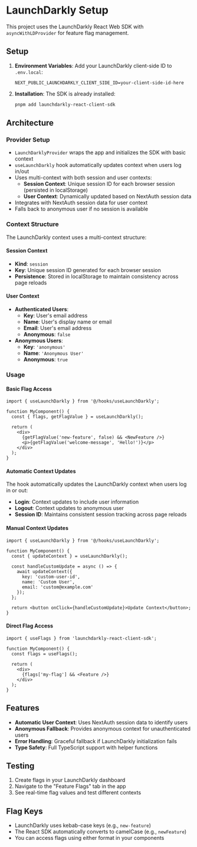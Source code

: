 # LaunchDarkly Setup

This project uses the LaunchDarkly React Web SDK with `asyncWithLDProvider` for feature flag management.

## Setup

1. **Environment Variables**: Add your LaunchDarkly client-side ID to `.env.local`:
   ```
   NEXT_PUBLIC_LAUNCHDARKLY_CLIENT_SIDE_ID=your-client-side-id-here
   ```

2. **Installation**: The SDK is already installed:
   ```bash
   pnpm add launchdarkly-react-client-sdk
   ```

## Architecture

### Provider Setup
- `LaunchDarklyProvider` wraps the app and initializes the SDK with basic context
- `useLaunchDarkly` hook automatically updates context when users log in/out
- Uses multi-context with both session and user contexts:
  - **Session Context**: Unique session ID for each browser session (persisted in localStorage)
  - **User Context**: Dynamically updated based on NextAuth session data
- Integrates with NextAuth session data for user context
- Falls back to anonymous user if no session is available

### Context Structure

The LaunchDarkly context uses a multi-context structure:

#### Session Context
- **Kind**: `session`
- **Key**: Unique session ID generated for each browser session
- **Persistence**: Stored in localStorage to maintain consistency across page reloads

#### User Context
- **Authenticated Users**:
  - **Key**: User's email address
  - **Name**: User's display name or email
  - **Email**: User's email address
  - **Anonymous**: `false`
- **Anonymous Users**:
  - **Key**: `'anonymous'`
  - **Name**: `'Anonymous User'`
  - **Anonymous**: `true`

### Usage

#### Basic Flag Access
```tsx
import { useLaunchDarkly } from '@/hooks/useLaunchDarkly';

function MyComponent() {
  const { flags, getFlagValue } = useLaunchDarkly();
  
  return (
    <div>
      {getFlagValue('new-feature', false) && <NewFeature />}
      <p>{getFlagValue('welcome-message', 'Hello!')}</p>
    </div>
  );
}
```

#### Automatic Context Updates
The hook automatically updates the LaunchDarkly context when users log in or out:
- **Login**: Context updates to include user information
- **Logout**: Context updates to anonymous user
- **Session ID**: Maintains consistent session tracking across page reloads

#### Manual Context Updates
```tsx
import { useLaunchDarkly } from '@/hooks/useLaunchDarkly';

function MyComponent() {
  const { updateContext } = useLaunchDarkly();
  
  const handleCustomUpdate = async () => {
    await updateContext({
      key: 'custom-user-id',
      name: 'Custom User',
      email: 'custom@example.com'
    });
  };
  
  return <button onClick={handleCustomUpdate}>Update Context</button>;
}
```

#### Direct Flag Access
```tsx
import { useFlags } from 'launchdarkly-react-client-sdk';

function MyComponent() {
  const flags = useFlags();
  
  return (
    <div>
      {flags['my-flag'] && <Feature />}
    </div>
  );
}
```

## Features

- **Automatic User Context**: Uses NextAuth session data to identify users
- **Anonymous Fallback**: Provides anonymous context for unauthenticated users
- **Error Handling**: Graceful fallback if LaunchDarkly initialization fails
- **Type Safety**: Full TypeScript support with helper functions

## Testing

1. Create flags in your LaunchDarkly dashboard
2. Navigate to the "Feature Flags" tab in the app
3. See real-time flag values and test different contexts

## Flag Keys

- LaunchDarkly uses kebab-case keys (e.g., `new-feature`)
- The React SDK automatically converts to camelCase (e.g., `newFeature`)
- You can access flags using either format in your components 